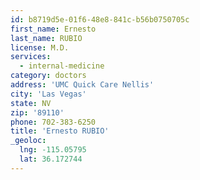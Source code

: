 ```yaml
---
id: b8719d5e-01f6-48e8-841c-b56b0750705c
first_name: Ernesto
last_name: RUBIO
license: M.D.
services:
  - internal-medicine
category: doctors
address: 'UMC Quick Care Nellis'
city: 'Las Vegas'
state: NV
zip: '89110'
phone: 702-383-6250
title: 'Ernesto RUBIO'
_geoloc:
  lng: -115.05795
  lat: 36.172744
---
```

